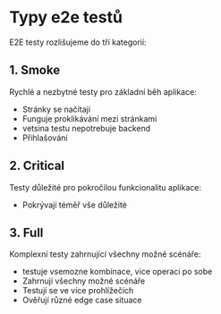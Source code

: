 # Typy e2e testů

E2E testy rozlišujeme do tří kategorií:

## 1. Smoke

Rychlé a nezbytné testy pro základní běh aplikace:

- Stránky se načítají
- Funguje proklikávání mezi stránkami
- vetsina testu nepotrebuje backend
- Přihlašování

## 2. Critical

Testy důležité pro pokročilou funkcionalitu aplikace:

- Pokrývají téměř vše důležité

## 3. Full

Komplexní testy zahrnující všechny možné scénáře:

- testuje vsemozne kombinace, vice operaci po sobe
- Zahrnují všechny možné scénáře
- Testují se ve více prohlížečích
- Ověřují různé edge case situace
